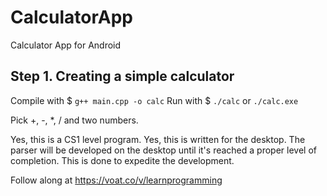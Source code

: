 # CalculatorApp
Calculator App for Android

## Step 1. Creating a simple calculator

Compile with $ `g++ main.cpp -o calc`
Run with $ `./calc` or `./calc.exe`

Pick +, -, *, / and two numbers.

Yes, this is a CS1 level program.
Yes, this is written for the desktop. The parser will be developed on the desktop until it's reached a proper level of completion. This is done to expedite the development.

Follow along at https://voat.co/v/learnprogramming
